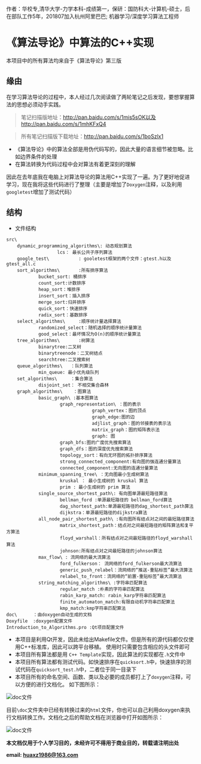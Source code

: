 作者：华校专,清华大学-力学本科-成绩第一，保研：国防科大-计算机-硕士，后在部队工作5年，201807加入杭州阿里巴巴;  机器学习/深度学习算法工程师
# 《算法导论》中算法的C++实现
<!--
    作者：华校专
    email: huaxz1986@163.com
**  本文档可用于个人学习目的，不得用于商业目的  **
-->
本项目中的所有算法均来自于《算法导论》第三版

## 缘由
在学习算法导论的过程中，本人经过几次阅读做了两轮笔记之后发现，要想掌握算法的思想必须动手实践。
> 笔记扫描版地址：http://pan.baidu.com/s/1mis5sOK以及http://pan.baidu.com/s/1mhKFxQ4

> 所有笔记扫描版下载地址：http://pan.baidu.com/s/1boSzlx1

* 《算法导论》中的算法全部是用伪代码写的，因此大量的语言细节被忽略。比如边界条件的处理
* 在算法转换为代码过程中会对算法有着更深刻的理解

因此在去年底我在电脑上对算法导论的算法用C++实现了一遍。为了更好地促进学习，现在我将这些代码进行了整理（主要是增加了`Doxygen`注释，以及利用`googletest`增加了测试代码）

## 结构

* 文件结构

```
src\
	dynamic_programming_algorithms\: 动态规划算法
			       lcs： 最长公共子序列算法
	google_test\           : gooletest框架的两个文件：gtest.h以及gtest_all.c
	sort_algorithms\       :所有排序算法
			bucket_sort: 桶排序
			count_sort:计数排序
			heap_sort：堆排序
			insert_sort：插入排序
			merge_sort:归并排序
			quick_sort：快速排序
			radix_sort：基数排序
	select_algorithms\     :顺序统计量选择算法
			randomized_select：随机选择的顺序统计量算法
			good_select：最坏情况为O(n)的顺序统计量算法
	tree_algorithms\       :树算法
			binarytree:二叉树
			binarytreenode：二叉树结点
			searchtree:二叉搜索树	
	queue_algorithms\	：队列算法
			min_queue: 最小优先级队列
	set_algorithms\		：集合算法
			disjoint_set： 不相交集合森林
	graph_algorithms\    ：图算法
			basic_graph\ :基本图算法
					graph_representation\ ：图的表示
								graph_vertex：图的顶点
								graph_edge:图的边
								adjlist_graph：图的邻接表的表示法
								matrix_graph：图的矩阵表示法
								graph: 图
					graph_bfs:图的广度优先搜索算法
					graph_dfs：图的深度优先搜索算法
					topology_sort：有向无环图的拓扑排序算法
					strong_connected_component:有向图的强连通分量算法
					connected_component:无向图的连通分量算法
			minimum_spanning_tree\ ：无向图最小生成树算法
					kruskal ： 最小生成树的 kruskal 算法
					prim : 最小生成树的 prim 算法
			single_source_shortest_path\: 有向图单源最短路径算法
					bellman_ford :单源最短路径的 bellman_ford算法
					dag_shortest_path:单源最短路径的dag_shortest_path算法
					dijkstra：单源最短路径的dijkstra算法
			all_node_pair_shortest_path\ :有向图所有结点对之间的最短路径算法
					matrix_shortest_path：结点对之间最短路径的矩阵算法和复平方算法
					floyd_warshall：所有结点对之间最短路径的floyd_warshall算法
					johnson:所有结点对之间最短路径的johnson算法
			max_flow\ : 流网络的最大流算法
					ford_fulkerson： 流网络的ford_fulkerson最大流算法
					generic_push_relabel：流网络的“推送-重贴标签”最大流算法
					relabel_to_front：流网络的“前置-重贴标签”最大流算法
			string_matching_algorithms\ :字符串匹配算法
					regular_match :朴素的字符串匹配算法
					rabin_karp_match: rabin_karp字符串匹配算法
					finite_automaton_match:有限自动机字符串匹配算法
					kmp_match:kmp字符串匹配算法
doc\      ：由doxygen自动生成的文档
Doxyfile  :doxygen配置文件
Introduction_to_Algorithms.pro :Qt项目配置文件
```

* 本项目是利用Qt开发，因此未给出Makefile文件。但是所有的源代码都仅仅使用C++标准库，因此可以跨平台移植。
  使用时只需要包含相应的头文件即可
* 本项目所有算法都是用 `C++ Template`实现，因此算法的实现都在`.h`文件中
* 本项目所有算法都有测试代码。如快速排序在`quicksort.h`中，快速排序的测试代码在`quicksort_test.h`中，二者位于同一目录下
* 本项目所有的命名空间、函数、类以及必要的成员都打上了`doxygen`注释，可以方便的进行文档化。
如下图所示：

![doc文件](./doxygen.JPG)

目前`\doc`文件夹中已经有转换过来的`html`文件，你也可以自己利用doxygen来执行文档转换工作。文档化之后的帮助文档在浏览器中打开如图所示：

![doc文件](./doc.JPG)

 **本文档仅用于个人学习目的，未经许可不得用于商业目的，转载请注明出处**

 **email: huaxz1986@163.com** 
